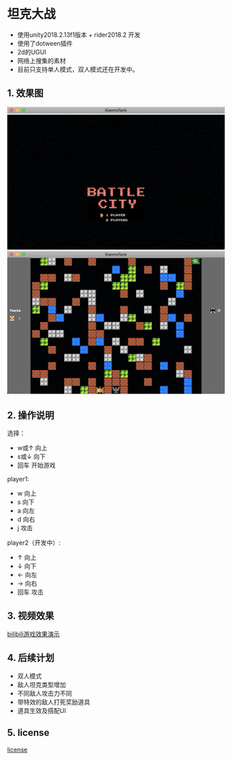 # 坦克大战
- 使用unity2018.2.13f1版本 + rider2018.2 开发
- 使用了dotween插件
- 2d的UGUI
- 网络上搜集的素材
- 目前只支持单人模式，双人模式还在开发中。

## 1. 效果图
![开始场景](screenshot/Main.png)
![游戏场景](screenshot/Game.png)

## 2. 操作说明

选择：
- w或↑ 向上
- s或↓ 向下
- 回车 开始游戏

player1:    
- w 向上
- s 向下
- a 向左
- d 向右
- j 攻击

player2（开发中）:    
- ↑ 向上
- ↓ 向下
- ← 向左
- → 向右
- 回车 攻击


## 3. 视频效果
[bilibili游戏效果演示](https://www.bilibili.com/video/av34756631/)

## 4. 后续计划
- 双人模式
- 敌人坦克类型增加
- 不同敌人攻击力不同
- 带特效的敌人打死奖励道具
- 道具生效及搭配UI

## 5. license
[license](LICENSE)